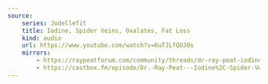 ```yaml
---
source:
    series: Jodellefit
    title: Iodine, Spider Veins, Oxalates, Fat Loss
    kind: audio
    url: https://www.youtube.com/watch?v=6uTJLfQUJOs
    mirrors:
        - https://raypeatforum.com/community/threads/dr-ray-peat-iodine-spider-veins-oxalates-fat-loss-2020-07-31.35731
        - https://castbox.fm/episode/Dr.-Ray-Peat---Iodine%2C-Spider-Veins%2C-Oxalates%2C-Fat-Loss-id78998-id293222231
---
```

